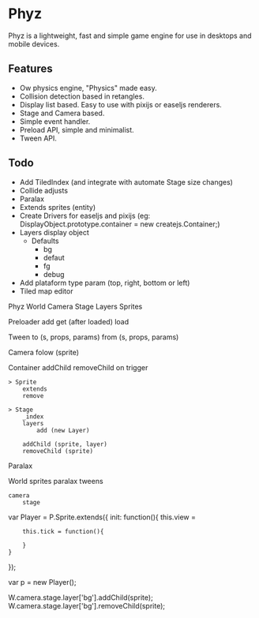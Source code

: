 # Phyz

Phyz is a lightweight, fast and simple game engine for use in desktops and mobile devices.

## Features
- Ow physics engine, "Physics" made easy.
- Collision detection based in retangles.
- Display list based. Easy to use with pixijs or easeljs renderers.
- Stage and Camera based.
- Simple event handler.
- Preload API, simple and minimalist.
- Tween API.

## Todo
- Add TiledIndex (and integrate with automate Stage size changes)
- Collide adjusts
- Paralax
- Extends sprites (entity)
- Create Drivers for easeljs and pixijs (eg: DisplayObject.prototype.container = new createjs.Container;)
- Layers display object
    - Defaults
        - bg
        - defaut
        - fg
        - debug
- Add plataform type param (top, right, bottom or left)
- Tiled map editor


Phyz
    World
        Camera
            Stage
                Layers
                    Sprites

Preloader
    add
    get (after loaded)
    load

Tween
    to (s, props, params)
    from (s, props, params)

Camera
    folow (sprite)

Container
    addChild
    removeChild
    on
    trigger

    > Sprite
        extends
        remove

    > Stage
        _index
        layers
            add (new Layer)

        addChild (sprite, layer)
        removeChild (sprite)

Paralax

World
    sprites
    paralax
    tweens

    camera
        stage


var Player = P.Sprite.extends({
    init: function(){
        this.view =

        this.tick = function(){

        }
    }
});

var p = new Player();

W.camera.stage.layer['bg'].addChild(sprite);
W.camera.stage.layer['bg'].removeChild(sprite);


